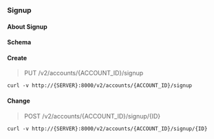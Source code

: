 ### Signup

#### About Signup

#### Schema



#### Create

> PUT /v2/accounts/{ACCOUNT_ID}/signup

```curl
curl -v http://{SERVER}:8000/v2/accounts/{ACCOUNT_ID}/signup
```

#### Change

> POST /v2/accounts/{ACCOUNT_ID}/signup/{ID}

```curl
curl -v http://{SERVER}:8000/v2/accounts/{ACCOUNT_ID}/signup/{ID}
```

